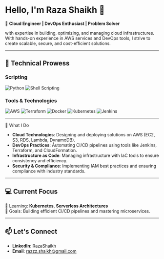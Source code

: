 # Hello, I'm Raza Shaikh 👋  
🚀 **Cloud Engineer | DevOps Enthusiast | Problem Solver**  

with expertise in building, optimizing, and managing cloud infrastructures. With hands-on experience in AWS services and DevOps tools, I strive to create scalable, secure, and cost-efficient solutions.

---

## 🌟 **Technical Prowess**

### **Scripting**
![Python](https://img.shields.io/badge/-Python-3776AB?style=flat-square&logo=python&logoColor=white)
![Shell Scripting](https://img.shields.io/badge/-Shell_Scripting-4EAA25?style=flat-square&logo=gnu-bash&logoColor=white)

### **Tools & Technologies**
![AWS](https://img.shields.io/badge/-AWS-FF9900?style=flat-square&logo=amazon-aws&logoColor=white)
![Terraform](https://img.shields.io/badge/-Terraform-7B42BC?style=flat-square&logo=terraform&logoColor=white)
![Docker](https://img.shields.io/badge/-Docker-2496ED?style=flat-square&logo=docker&logoColor=white)
![Kubernetes](https://img.shields.io/badge/-Kubernetes-326CE5?style=flat-square&logo=kubernetes&logoColor=white)
![Jenkins](https://img.shields.io/badge/-Jenkins-D24939?style=flat-square&logo=jenkins&logoColor=white)

---

🚀 What I Do

- **Cloud Technologies**: Designing and deploying solutions on AWS (EC2, S3, RDS, Lambda, DynamoDB).
- **DevOps Practices**: Automating CI/CD pipelines using tools like Jenkins, Terraform, and CloudFormation.
- **Infrastructure as Code**: Managing infrastructure with IaC tools to ensure consistency and efficiency.
- **Security & Compliance**: Implementing IAM best practices and ensuring compliance with industry standards.

---

## 💻 **Current Focus**
🌱 Learning: **Kubernetes**, **Serverless Architectures**  
🎯 Goals: Building efficient CI/CD pipelines and mastering microservices.

---

## 📫 **Let's Connect**

- **LinkedIn**: [RazaShaikh](https://www.linkedin.com/in/raza-shaikh-95493114a/)
- **Email**: [razzz.shaikh@gmail.com](mailto:razzz.shaikh@gmail.com)
